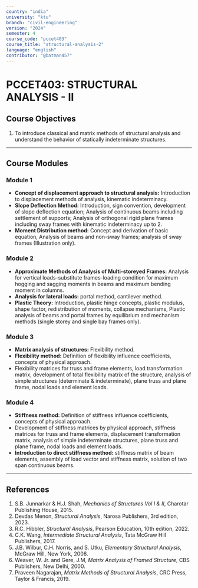 ```yaml
---
country: "india"
university: "ktu"
branch: "civil-engineering"
version: "2024"
semester: 4
course_code: "pccet403"
course_title: "structural-analysis-2"
language: "english"
contributor: "@batman457"
---
```


# PCCET403: STRUCTURAL ANALYSIS - II

## Course Objectives
1. To introduce classical and matrix methods of structural analysis and understand the behavior of statically indeterminate structures.

---

## Course Modules

### Module 1
- **Concept of displacement approach to structural analysis:** Introduction to displacement methods of analysis, kinematic indeterminacy.
- **Slope Deflection Method:** Introduction, sign convention, development of slope deflection equation; Analysis of continuous beams including settlement of supports; Analysis of orthogonal rigid plane frames including sway frames with kinematic indeterminacy up to 2.
- **Moment Distribution method:** Concept and derivation of basic equation, Analysis of beams and non-sway frames; analysis of sway frames (Illustration only).

### Module 2
- **Approximate Methods of Analysis of Multi-storeyed Frames:** Analysis for vertical loads-substitute frames-loading condition for maximum hogging and sagging moments in beams and maximum bending moment in columns.
- **Analysis for lateral loads:** portal method, cantilever method.
- **Plastic Theory:** Introduction, plastic hinge concepts, plastic modulus, shape factor, redistribution of moments, collapse mechanisms, Plastic analysis of beams and portal frames by equilibrium and mechanism methods (single storey and single bay frames only).

### Module 3
- **Matrix analysis of structures:** Flexibility method.
- **Flexibility method:** Definition of flexibility influence coefficients, concepts of physical approach.
- Flexibility matrices for truss and frame elements, load transformation matrix, development of total flexibility matrix of the structure, analysis of simple structures (determinate & indeterminate), plane truss and plane frame, nodal loads and element loads.

### Module 4
- **Stiffness method:** Definition of stiffness influence coefficients, concepts of physical approach.
- Development of stiffness matrices by physical approach, stiffness matrices for truss and frame elements, displacement transformation matrix, analysis of simple indeterminate structures, plane truss and plane frame, nodal loads and element loads.
- **Introduction to direct stiffness method:** stiffness matrix of beam elements, assembly of load vector and stiffness matrix, solution of two span continuous beams.

---

## References
1. S.B. Junnarkar & H.J. Shah, *Mechanics of Structures Vol I & II*, Charotar Publishing House, 2015.
2. Devdas Menon, *Structural Analysis*, Narosa Publishers, 3rd edition, 2023.
3. R.C. Hibbler, *Structural Analysis*, Pearson Education, 10th edition, 2022.
4. C.K. Wang, *Intermediate Structural Analysis*, Tata McGraw Hill Publishers, 2017.
5. J.B. Wilbur, C.Н. Norris, and S. Utku, *Elementary Structural Analysis*, McGraw Hill, New York, 2006.
6. Weaver, W. Jr. and Gere, J.M, *Matrix Analysis of Framed Structure*, CBS Publishers, New Delhi, 2000.
7. Praveen Nagarajan, *Matrix Methods of Structural Analysis*, CRC Press, Taylor & Francis, 2019.
